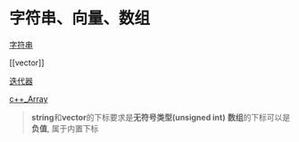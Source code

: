 # 字符串、向量、数组
[字符串](c++_std_string.md)

[[vector]]

[迭代器](c++_iterator.md)

[c++_Array](c++_Array.md)

> **string**和**vector**的下标要求是**无符号类型(unsigned int)**
> **数组**的下标可以是**负值**, 属于内置下标


	
